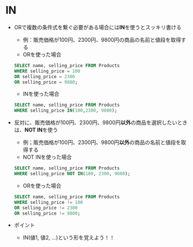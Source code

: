 # IN
- ORで複数の条件式を繋ぐ必要がある場合には**IN**を使うとスッキリ書ける
    - 例：販売価格が100円、2300円、9800円の商品の名前と値段を取得する
    - ORを使った場合
    ```sql
    SELECT name, selling_price FROM Products
    WHERE selling_price = 100
    OR selling_price = 2300
    OR selling_price = 9800;
    ```

    - INを使った場合
    ```sql
    SELECT name, selling_price FROM Products
    WHERE selling_price IN(100,2300, 9800);
    ```

- 反対に、販売価格が100円、2300円、9800円**以外**の商品を選択したいときは、**NOT IN**を使う

    - 例；販売価格が100円、2300円、9800円**以外**の商品の名前と値段を取得する
    - NOT INを使った場合
    ```sql
    SELECT name, selling_price FROM Products
    WHERE selling_price NOT IN(100, 2300, 9800);
    ```

    - ORを使った場合
    ```sql
    SELECT name, selling_price FROM Products
    WHERE selling_price != 100
    OR selling_price != 2300
    OR selling_price != 9800;
    ```

- ポイント
    - IN(値1, 値2, ...)という形を覚えよう！！